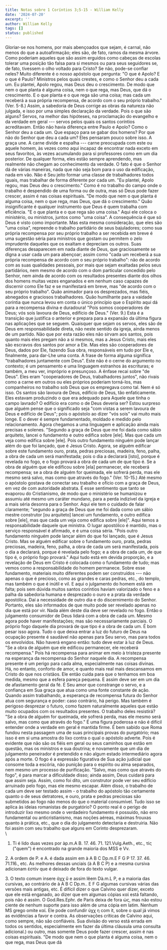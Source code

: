```yaml
---
title: Notas sobre 1 Coríntios 3;5-15 - William Kelly
date: '2024-07-20'
excerpt: ''
author: William Kelly
tags: []
status: published
---
```

Gloriar-se nos homens, por mais abençoados que sejam, é carnal, não
menos do que a autoafirmação; eles são, de fato, ramos da mesma árvore.
Como poderiam aqueles que são assim erguidos como cabeças de escolas
tolerar uma posição tão falsa para si mesmos ou para seus seguidores se,
de fato, tivessem o olho voltado para Cristo? Se não, pode-se confiar
neles? Muito diferente é o nosso apóstolo que pergunta: \"O que é Apolo?
E o que é Paulo? Ministros pelos quais crestes, e como o Senhor deu a
cada um. Eu plantei, Apolo regou, mas Deus deu o crescimento. De modo
que nem o que planta é alguma coisa, nem o que rega, mas Deus, que dá o
crescimento. E o que planta e o que rega são uma coisa; mas cada um
receberá a sua própria recompensa, de acordo com o seu próprio
trabalho.\" (Ver. 5-8.) Assim, a sabedoria de Deus corrige as obras da
natureza não julgada, e isso por uma simples declaração da verdade. Pois
o que são alguns? Servos, na melhor das hipóteses, na proclamação do
evangelho e da verdade em geral --- servos pelos quais os santos
coríntios acreditavam. Então não havia diferença entre Paulo e Apolo?
Como o Senhor deu a cada um. Que espaço para se gabar dos homens? Por
que não do Senhor que deu a cada um? Eles pensaram pouco sobre isso. A
graça une. A carne divide e espalha --- carne preocupada com este ou
aquele homem, às vezes como aqui incapaz de encontrar nada exceto em
seus favoritos, às vezes acumulando para si professores como em um dia
posterior. De qualquer forma, eles estão sempre aprendendo, mas
realmente não chegam ao conhecimento da verdade. O fato é que o Senhor
dá de várias maneiras, nada que não seja bom para o uso da edificação,
nada em vão. Não é Seu jeito formar uma classe de trabalhadores todos
iguais, mas trabalhar de forma diferente por cada um. \"Eu plantei,
Apolo regou, mas Deus deu o crescimento.\" Como é no trabalho do campo
onde o trabalho é despendido de uma forma ou de outra, mas só Deus pode
fazer crescer, assim é nas coisas espirituais. \"De modo que nem o que
planta é alguma coisa, nem o que rega, mas Deus, que dá o crescimento.\"
Quão insignificante é qualquer instrumento que Deus é quem trabalha com
eficiência. \"E o que planta e o que rega são uma coisa.\" Aqui ele
coloca o ministério, ou ministros, juntos como \"uma coisa\". A
consequência é que só Deus é visto como importante. Mas esta mesma
consideração, que eles são \"uma coisa\", repreende o trabalho
partidário de seus bajuladores; como sua própria recompensa por seu
próprio trabalho a ser recebida em breve é uma sugestão séria para
ministros que gostam ou permitem o zelo imprudente daqueles que os
exaltam e depreciam os outros. Suas diferenças desaparecem em nada
diante de Deus, que graciosamente se digna a usar cada um para abençoar;
assim como \"cada um receberá a sua própria recompensa de acordo com o
seu próprio trabalho\": não de acordo com as suas qualidades pessoais,
por mais que sejam exaltadas pelos seus partidários, nem mesmo de acordo
com o dom particular concedido pelo Senhor, nem ainda de acordo com os
resultados presentes diante dos olhos dos homens muitas vezes enganados
e em nenhum caso capazes de discernir como Ele faz e se manifestará em
breve, mas \"de acordo com o seu próprio trabalho\". Quão animador para
os desprezados, mas fiéis, abnegados e graciosos trabalhadores. Quão
humilhante para a vaidade coríntia que nunca levou em conta o único
princípio que o Espírito aqui dá para a recompensa divina e duradoura!
\"Pois somos cooperadores de Deus; vós sois lavoura de Deus, edifício de
Deus.\" (Ver. 9.) Esta é a transição que justifica o anterior e prepara
para a expansão da última figura nas aplicações que se seguem. Quaisquer
que sejam os servos, eles são de Deus em responsabilidade direta, não
neste sentido da igreja, ainda menos de um partido. Não que por esta
razão eles não sirvam aos santos, pois quanto mais eles pregam não a si
mesmos, mas a Jesus Cristo, mais eles são escravos dos santos por amor a
Ele. Mas eles são cooperadores de Deus, dados por Ele, fazendo Sua obra,
responsáveis em tudo por Ele e, finalmente, para dar-Lhe uma conta. A
frase de forma alguma significa \"trabalhadores juntamente com Deus\".
Este não é o cerne do argumento no contexto; é um pensamento e uma
linguagem estranhos às escrituras; e também, a meu ver, impróprio e
presunçoso. A ênfase recai sobre \"de Deus\". Eles eram \"cooperadores
de Deus, trabalhadores juntos\", não rivais como a carne em outros ou
eles próprios poderiam torná-los, mas companheiros no trabalho sob Deus
que os empregava como tal. Nem é só isso. Os santos são lavoura de Deus,
edifício de Deus, tão enfaticamente. Eles estavam produzindo o que era
adequado para Aquele que tinha o campo lavrado? O edifício era como o de
Deus deveria ser? Estou surpreso que alguém pense que o significado seja
\"com vistas a serem lavoura de Deus e edifício de Deus\"; pois o
apóstolo ao dizer \"vós sois\" vai muito mais longe. E o dever é sempre
fundamentado, moldado e medido pelo relacionamento. Agora chegamos a uma
linguagem e aplicação ainda mais precisas e solenes. \"Segundo a graça
de Deus que me foi dada como sábio arquiteto, lancei o fundamento e
outro edifica sobre \[ele\]. Mas que cada um veja como edifica sobre
\[ele\]. Pois outro fundamento ninguém pode lançar além do que foi
lançado, que é Jesus Cristo. Agora, se alguém edificar sobre este
fundamento ouro, prata, pedras preciosas, madeira, feno, palha, a obra
de cada um será manifestada; pois o dia a declarará \[isto\], porque é
revelada no fogo, e o fogo provará a obra de cada um de que tipo é. Se a
obra de alguém que ele edificou sobre \[ela\] permanecer, ele receberá
recompensa; se a obra de alguém for queimada, ele sofrerá perda, mas ele
mesmo será salvo, mas como que através do fogo.\" (Ver. 10-15.) Até
mesmo o apóstolo gostava de conectar seu trabalho e ofício com a graça
de Deus, em vez de com autoridade abstrata. É esse sentimento que tanto
se evaporou do Cristianismo, de modo que o ministério se humanizou e
assumiu até mesmo um caráter mundano, para a perda indizível da igreja e
a mais séria desonra para o Senhor. Aqui ele tem o cuidado de falar
claramente; \"segundo a graça de Deus que me foi dada como um sábio
mestre construtor \[ou arquiteto\] lancei um fundamento, e outro edifica
sobre \[ele\], mas que cada um veja como edifica sobre \[ele\]\". Aqui
temos a responsabilidade daquele que ministra. O lugar apostólico é
mantido, mas o serviço responsável é afirmado, e é uma coisa séria.
\"Pois outro fundamento ninguém pode lançar além do que foi lançado, que
é Jesus Cristo. Mas se alguém edificar sobre o fundamento ouro, prata,
pedras preciosas, madeira, feno, palha, a obra de cada um será
manifestada, pois o dia a declarará, porque é revelada pelo fogo; e a
obra de cada um, de que tipo é, o próprio fogo provará.\" Aqui tudo está
em devida proporção, e a revelação de Deus em Cristo é colocada como o
fundamento de tudo; mas vemos como a responsabilidade do homem
permanece. Sobre esse fundamento, materiais muito diferentes podem ser
construídos --- não apenas o que é precioso, como as grandes e caras
pedras, etc., do templo, mas também o que é inútil e vil. E aqui o
julgamento do homem está em falta; pois sem dúvida muitos santos
coríntios haviam valorizado o feno e a palha da sabedoria humana e
desprezado o ouro e a prata da verdade apostólica. Daí a necessidade de
outro dia e do discernimento do Senhor. Portanto, eles são informados de
que muito pode ser revelado apenas no dia que está por vir. Nada além
deste dia deve ser revelado no fogo. Então o julgamento consumidor de
Deus lidará com a obra de cada um. Mesmo agora pode haver manifestações;
mas são necessariamente parciais. O próprio fogo daquele dia provará de
que tipo é a obra de cada um. É bom pesar isso agora. Tudo o que deixa
entrar a luz do futuro de Deus na ocupação presente é saudável não
apenas para Seu servo, mas para todos os envolvidos. Não haverá engano
então: tudo deve estar à luz de Deus. \"Se a obra de alguém que ele
edificou permanecer, ele receberá recompensa.\" Pois há recompensa para
animar em meio à tristeza presente na esperança da recompensa do Senhor
naquele dia. A recompensa presente é um perigo para cada alma,
especialmente nas coisas divinas. Há, no entanto, conforto de amor, e
quanto mais real mais descansamos em Cristo do que nos cristãos. Ele
então cuida para que o tenhamos em boa medida, mesmo que a esfera pareça
pequena. E assim deve ser em um dia de afastamento geral da fé. É Seu
amor que constrange o servo, e a confiança em Sua graça que atua como
uma fonte constante de ação. Quando assim trabalhando, a esperança de
recompensa futura do Senhor atua com segurança e poder: caso contrário,
há perigo. Mas também é perigoso desprezar o futuro, como fazem
naturalmente aqueles que estão muito ocupados com os resultados
presentes. O trabalho deles resistirá? \"Se a obra de alguém for
queimada, ele sofrerá perda, mas ele mesmo será salvo, mas como que
através do fogo.\" É uma figura poderosa e não é difícil entender onde a
verdade em geral é mantida firme. É bem sabido que Roma fundou nesta
passagem uma de suas principais provas do purgatório; mas isso é em si
uma amostra do lixo contra o qual o apóstolo adverte. Pois é evidente
que não são os fiéis em geral ou seus caminhos que estão em questão, mas
os ministros e sua doutrina; e novamente que um dia de julgamento
peneirador é pretendido e não algum estado intermediário agora após a
morte. O fogo é a expressão figurativa de Sua ação judicial que consome
toda a escória, não punição para o espírito ou alma separados, nem mesmo
um processo de purificação. \"Salvo, mas como que através do fogo\", é
para marcar a dificuldade disso; ainda assim, Deus cuidará para que
assim seja. Assim, como foi dito, um construtor pode ver seu edifício
arruinado pelo fogo, mas ele mesmo escapar. Além disso, o trabalho de
cada um deve ser testado assim - o trabalho do apóstolo tão certamente
quanto o de seus detratores, e ouro, prata e pedras preciosas são
submetidos ao fogo não menos do que o material consumível. Tudo isso se
aplica às ideias romanistas de purgatório? O ponto real é o perigo de
introduzir lixo mesmo onde o verdadeiro fundamento é possuído, não erro
fundamental ou anticristianismo, mas noções aéreas, máximas frouxas
quanto à prática, etc., que o dia do julgamento detectaria e destruiria.
Não foi assim com seu trabalho que alguns em Corinto desprezaram.\
\
1. Ti é lido duas vezes por àp.m.A B. 17. 46. 71. 121.Vulg.Aeth., etc.,
τίς (\"quem\") é encontrado na grande maioria dos MSS e Vv.

2\. A ordem de P. e A. é dada assim em à A B C Dp.m.E F G P 17. 37. 46.
71.116., etc. As melhores dessas unciais (à A B C P) e a mesma cursiva
adicionam έστίν que é deixado de fora do texto vulgar.

3\. O texto comum insere άχχ ὔ e assim lêem Dà.m.L P, e a maioria das
cursivas, ao contrário de à A B C Dp.m.. E F G algumas cursivas várias
das versões mais antigas, etc. É difícil dizer o que Calvino quer dizer,
exceto que ele está enganado, ao dizer que em algumas cópias καί está
faltando, pois não é assim. O God.Res.Ephr. de Paris deixa de fora ὡς,
mas não estou ciente de nenhum suporte para isso além de uma cópia em
latim. Nenhum MS grego omite καί. Ele pode confundir ὐχχ η com it, sobre
o qual já vimos as evidências a favor e contra. As observações críticas
de Calvino aqui, como sempre, não são confiáveis. Sua divisão do verso
está errada em todos os sentidos, especialmente em fazer da última
cláusula uma consulta adicional.) ou outro, mas somente Deus pode fazer
crescer, assim é nas coisas espirituais. \"De modo que nem o que planta
é alguma coisa, nem o que rega, mas Deus que dá
